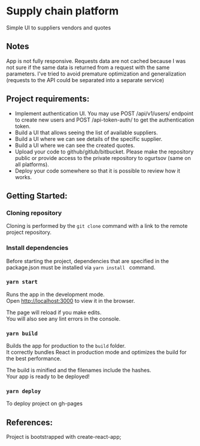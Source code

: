 # Supply chain platform

Simple UI to suppliers vendors and quotes

## Notes

App is not fully responsive.
Requests data are not cached because I was not sure if the same data is returned from a request with the same parameters.
I've tried to avoid premature optimization and generalization (requests to the API could be separated into a separate service)

## Project requirements:

- Implement authentication UI. You may use POST /api/v1/users/ endpoint to create new users and POST /api-token-auth/ to get the authentication token.
- Build a UI that allows seeing the list of available suppliers.
- Build a UI where we can see details of the specific supplier.
- Build a UI where we can see the created quotes.
- Upload your code to github/gitlub/bitbucket. Please make the repository public or provide access to the private repository to ogurtsov (same on all platforms).
- Deploy your code somewhere so that it is possible to review how it works.

## Getting Started:

### Cloning repository

Cloning is performed by the ```git clone``` command with a link to the remote project repository.

### Install dependencies

Before starting the project, dependencies that are specified in the package.json must be installed via ```yarn install ``` command.

### `yarn start`

Runs the app in the development mode.\
Open [http://localhost:3000](http://localhost:3000) to view it in the browser.

The page will reload if you make edits.\
You will also see any lint errors in the console.


### `yarn build`

Builds the app for production to the `build` folder.\
It correctly bundles React in production mode and optimizes the build for the best performance.

The build is minified and the filenames include the hashes.\
Your app is ready to be deployed!

### `yarn deploy`

To deploy project on gh-pages


## References:

Project is bootstrapped with create-react-app;

